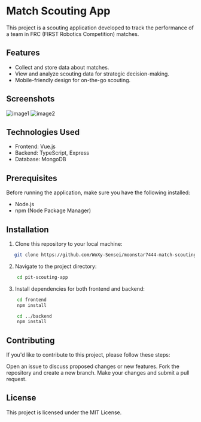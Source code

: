 # Match Scouting App

This project is a scouting application developed to track the performance of a team in FRC (FIRST Robotics Competition) matches.


## Features

- Collect and store data about matches.
- View and analyze scouting data for strategic decision-making.
- Mobile-friendly design for on-the-go scouting.

## Screenshots

![image1](https://i.hizliresim.com/2m6iqhu.png)
![image2](https://i.hizliresim.com/irflh2l.png)

## Technologies Used

- Frontend: Vue.js
- Backend: TypeScript, Express
- Database: MongoDB

## Prerequisites

Before running the application, make sure you have the following installed:

- Node.js
- npm (Node Package Manager)

## Installation

1. Clone this repository to your local machine:

```bash
   git clone https://github.com/WoXy-Sensei/moonstar7444-match-scouting
```

2. Navigate to the project directory:

```bash
    cd pit-scouting-app
```

3. Install dependencies for both frontend and backend:

```bash
    cd frontend
    npm install
```

```bash
    cd ../backend
    npm install
```

## Contributing

If you'd like to contribute to this project, please follow these steps:

Open an issue to discuss proposed changes or new features.
Fork the repository and create a new branch.
Make your changes and submit a pull request.

## License

This project is licensed under the MIT License.


